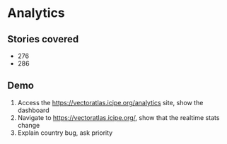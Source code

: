 # Analytics

## Stories covered
- 276
- 286

## Demo
1. Access the https://vectoratlas.icipe.org/analytics site, show the dashboard
1. Navigate to https://vectoratlas.icipe.org/, show that the realtime stats change
1. Explain country bug, ask priority